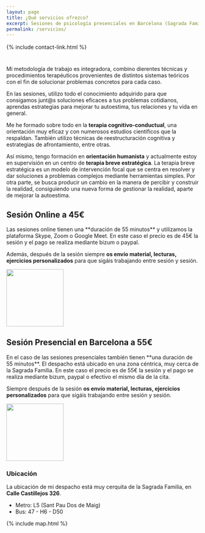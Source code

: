 ```yaml
---
layout: page
title: ¿Qué servicios ofrezco? 
excerpt: Sesiones de psicología presenciales en Barcelona (Sagrada Familia) por 55€ y Sesiones online por 45€ (Skype, Zoom o Google Meet).
permalink: /servicios/
---
```


<div style="margin-top: 16px; margin-bottom: 40px;">
    {% include contact-link.html %}
</div>

Mi metodología de trabajo es integradora, combino dierentes técnicas y procedimientos terapéuticos provenientes de distintos sistemas teóricos con el fin de solucionar problemas concretos para cada caso.

En las sesiones, utilizo todo el conocimiento adquirido para que consigamos junt@s soluciones eficaces a tus problemas cotidianos, aprendas estrategias para mejorar tu autoestima, tus relaciones y tu vida en general.

Me he formado sobre todo en la **terapia cognitivo-conductual**, una orientación muy eficaz y con numerosos estudios científicos que la respaldan. También utilizo técnicas de reestructuración cognitiva y estrategias de afrontamiento, entre otras.


Así mismo, tengo formación en **orientación humanista** y actualmente estoy en supervisión en un centro de **terapia breve estratégica**. La terapia breve estratégica es un modelo de intervención focal que se centra en resolver y dar soluciones a problemas complejos mediante herramientas simples. Por otra parte, se busca producir un cambio en la manera de percibir y construir la realidad, consiguiendo una nueva forma de gestionar la realidad, aparte de mejorar la autoestima.

## Sesión Online a 45€

<div class="columnas-2 sesion-card card">
<div class="content" markdown="1">
Las sesiones online tienen una **duración de 55 minutos** y utilizamos la plataforma Skype, Zoom o Google Meet. En este caso el precio es de 45€ la sesión y el pago se realiza mediante bizum o paypal.

Además, después de la sesión siempre **os envío material, lecturas, ejercicios personalizados** para que sigáis trabajando entre sesión y sesión.
</div>
<img src="{{site.baseurl}}/images/sesiononline.jpg" width="150" height="150" class="circle" />
</div>

## Sesión Presencial en Barcelona a 55€

<div class="columnas-2 sesion-card card">
<div class="content" markdown="1">
En el caso de las sesiones presenciales también tienen **una duración de 55 minutos**. El despacho está ubicado en una zona céntrica, muy cerca de la Sagrada Familia. En este caso el precio es de 55€ la sesión y el pago se realiza mediante bizum, paypal o efectivo el mismo día de la cita.

Siempre después de la sesión **os envío material, lecturas, ejercicios personalizados** para que sigáis trabajando entre sesión y sesión.
</div>
<img src="{{site.baseurl}}/images/sesionpresencial.jpg" width="150" height="150" class="circle" />
</div>

### Ubicación

La ubicación de mi despacho está muy cerquita de la Sagrada Familia, en **Calle Castillejos 326**.

- Metro: L5 (Sant Pau Dos de Maig)
- Bus: 47 - H6 - D50

{% include map.html %}
